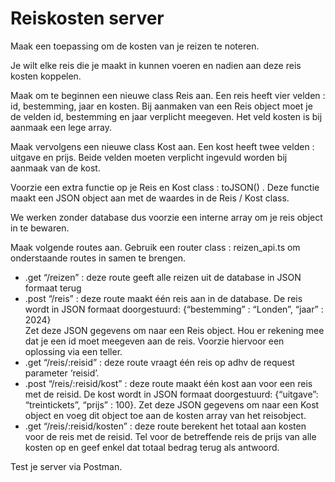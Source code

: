 # Reiskosten server

Maak een toepassing om de kosten van je reizen te noteren.&#x20;

Je wilt elke reis die je maakt in kunnen voeren en nadien aan deze reis kosten koppelen.

Maak om te beginnen een nieuwe class Reis aan. Een reis heeft vier velden : id, bestemming, jaar en kosten. Bij aanmaken van een Reis object moet je de velden id, bestemming en jaar verplicht meegeven. Het veld kosten is bij aanmaak een lege array.

Maak vervolgens een nieuwe class Kost aan. Een kost heeft twee velden : uitgave en prijs. Beide velden moeten verplicht ingevuld worden bij aanmaak van de kost.

Voorzie een extra functie op je Reis en Kost class : toJSON() . Deze functie maakt een JSON object aan met de waardes in de Reis / Kost class.

We werken zonder database dus voorzie een interne array om je reis object in te bewaren.

Maak volgende routes aan. Gebruik een router class : reizen\_api.ts om onderstaande routes in samen te brengen.

* .get “/reizen” : deze route geeft alle reizen uit de database in JSON formaat terug
* .post “/reis” : deze route maakt één reis aan in de database. De reis wordt in JSON formaat doorgestuurd: {“bestemming” : “Londen”, “jaar” : 2024}\
  Zet deze JSON gegevens om naar een Reis object. Hou er rekening mee dat je een id moet meegeven aan de reis. Voorzie hiervoor een oplossing via een teller.
* .get “/reis/:reisid” : deze route vraagt één reis op adhv de request parameter ‘reisid’.
* .post “/reis/:reisid/kost” : deze route maakt één kost aan voor een reis met de reisid. De kost wordt in JSON formaat doorgestuurd: {“uitgave”: “treintickets”, “prijs” : 100}. Zet deze JSON gegevens om naar een Kost object en voeg dit object toe aan de kosten array van het reisobject.
* .get “/reis/:reisid/kosten” : deze route berekent het totaal aan kosten voor de reis met de reisid. Tel voor de betreffende reis de prijs van alle kosten op en geef enkel dat totaal bedrag terug als antwoord.

Test je server via Postman.

